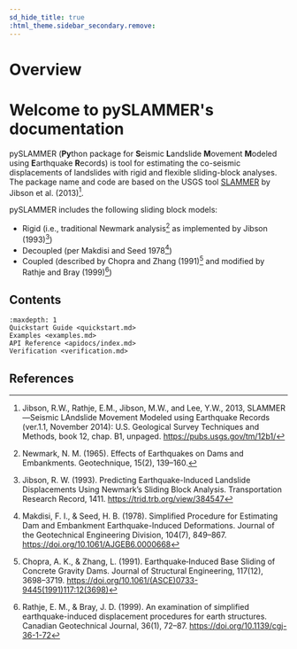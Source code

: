 ```yaml
---
sd_hide_title: true
:html_theme.sidebar_secondary.remove:
---
```

# Overview

# Welcome to pySLAMMER's documentation

pySLAMMER (**Py**thon package for **S**eismic **L**andslide **M**ovement **M**odeled using **E**arthquake **R**ecords)
is tool for estimating the co-seismic displacements of landslides with rigid and flexible sliding-block analyses.
The package name and code are based on the USGS tool [SLAMMER](https://pubs.usgs.gov/tm/12b1/) by Jibson et al. (2013)[^jibson_2013].

pySLAMMER includes the following sliding block models:

* Rigid (i.e., traditional Newmark analysis[^newmark_1965] as implemented by Jibson (1993)[^jibson_1993])
* Decoupled (per Makdisi and Seed 1978[^makdisi_1978])
* Coupled (described by Chopra and Zhang (1991)[^chopra_1991] and modified by Rathje and Bray (1999)[^rathje_1999])

## Contents
```{toctree}
:maxdepth: 1
Quickstart Guide <quickstart.md>
Examples <examples.md>
API Reference <apidocs/index.md>
Verification <verification.md>
```

## References

[^jibson_2013]: Jibson, R.W., Rathje, E.M., Jibson, M.W., and Lee, Y.W., 2013, SLAMMER—Seismic LAndslide Movement Modeled using Earthquake Records (ver.1.1, November 2014): U.S. Geological Survey Techniques and Methods, book 12, chap. B1, unpaged. https://pubs.usgs.gov/tm/12b1/

[^newmark_1965]: Newmark, N. M. (1965). Effects of Earthquakes on Dams and Embankments. Geotechnique, 15(2), 139–160.

[^jibson_1993]: Jibson, R. W. (1993). Predicting Earthquake-Induced Landslide Displacements Using Newmark’s Sliding Block Analysis. Transportation Research Record, 1411. https://trid.trb.org/view/384547

[^makdisi_1978]: Makdisi, F. I., & Seed, H. B. (1978). Simplified Procedure for Estimating Dam and Embankment Earthquake-Induced Deformations. Journal of the Geotechnical Engineering Division, 104(7), 849–867. https://doi.org/10.1061/AJGEB6.0000668

[^chopra_1991]:Chopra, A. K., & Zhang, L. (1991). Earthquake‐Induced Base Sliding of Concrete Gravity Dams. Journal of Structural Engineering, 117(12), 3698–3719. https://doi.org/10.1061/(ASCE)0733-9445(1991)117:12(3698)

[^rathje_1999]:Rathje, E. M., & Bray, J. D. (1999). An examination of simplified earthquake-induced displacement procedures for earth structures. Canadian Geotechnical Journal, 36(1), 72–87. https://doi.org/10.1139/cgj-36-1-72